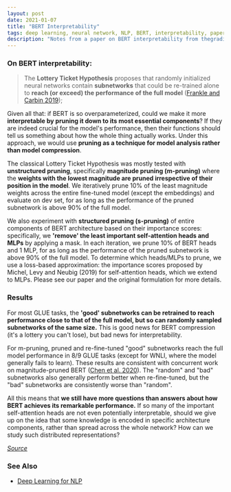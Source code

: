 ```yaml
---
layout: post
date: 2021-01-07
title: "BERT Interpretability"
tags: deep learning, neural network, NLP, BERT, interpretability, paper, notes, thegradient
description: "Notes from a paper on BERT interpretability from thegradient.pub"
---
```


### On BERT interpretability:

>  The **Lottery Ticket Hypothesis** proposes that randomly initialized neural networks contain **subnetworks** that could be re-trained alone to **reach (or exceed) the performance of the full model** ([Frankle and Carbin 2019](https://thegradient.pub/when-bert-plays-the-lottery-all-tickets-are-winning/?utm_source=Deep+Learning+Weekly&utm_campaign=cce584827a-EMAIL_CAMPAIGN_2019_04_24_03_18_COPY_01&utm_medium=email&utm_term=0_384567b42d-cce584827a-73521553#RefFrankle));

Given all that: if BERT is so overparameterized, could we make it more **interpretable by pruning it down to its most essential components**? If they are indeed crucial for the model's performance, then their functions should tell us something about how the whole thing actually works. Under this approach, we would use **pruning as a technique for model analysis rather than model compression**.

The classical Lottery Ticket Hypothesis was mostly tested with **unstructured pruning**, specifically **magnitude pruning (m-pruning)** where the **weights with the lowest magnitude are pruned irrespective of their position in the model**. We iteratively prune 10% of the least magnitude weights across the entire fine-tuned model (except the embeddings) and evaluate on dev set, for as long as the performance of the pruned subnetwork is above 90% of the full model.

We also experiment with **structured pruning (s-pruning)** of entire components of BERT architecture based on their importance scores: specifically, we **'remove' the least important self-attention heads and MLPs** by applying a mask. In each iteration, we prune 10% of BERT heads and 1 MLP, for as long as the performance of the pruned subnetwork is above 90% of the full model. To determine which heads/MLPs to prune, we use a loss-based approximation: the importance scores proposed by Michel, Levy and Neubig (2019) for self-attention heads, which we extend to MLPs. Please see our paper and the original formulation for more details.

### Results

For most GLUE tasks, the **'good' subnetworks can be retrained to reach performance close to that of the full model, but so can randomly sampled subnetworks of the same size.** This is good news for BERT compression (it's a lottery you can't lose), but bad news for interpretability.

For m-pruning, pruned and re-fine-tuned "good" subnetworks reach the full model performance in 8/9 GLUE tasks (except for WNLI, where the model generally fails to learn). These results are consistent with concurrent work on magnitude-pruned BERT ([Chen et al. 2020](https://thegradient.pub/when-bert-plays-the-lottery-all-tickets-are-winning/?utm_source=Deep+Learning+Weekly&utm_campaign=cce584827a-EMAIL_CAMPAIGN_2019_04_24_03_18_COPY_01&utm_medium=email&utm_term=0_384567b42d-cce584827a-73521553#RefChen)). The "random" and "bad" subnetworks also generally perform better when re-fine-tuned, but the "bad" subnetworks are consistently worse than "random".

All this means that **we still have more questions than answers about how BERT achieves its remarkable performance.** If so many of the important self-attention heads are not even potentially interpretable, should we give up on the idea that some knowledge is encoded in specific architecture components, rather than spread across the whole network? How can we study such distributed representations? 

[*Source*](https://thegradient.pub/when-bert-plays-the-lottery-all-tickets-are-winning)

### See Also

- [Deep Learning for NLP](/wiki-articles/machine-learning/deep-learning-NLP)
